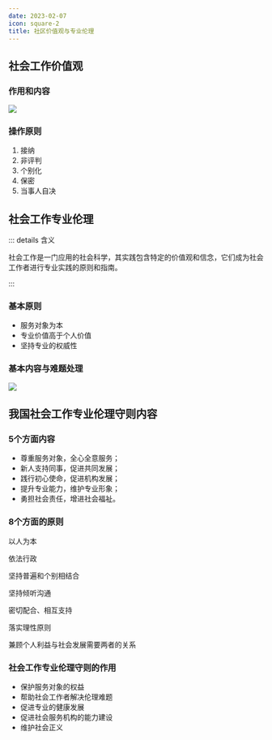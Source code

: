```yaml
---
date: 2023-02-07
icon: square-2
title: 社区价值观与专业伦理
---
```


## 社会工作价值观

### 作用和内容

![](/social/社会工作价值观.svg)

### 操作原则

1. 接纳
2. 非评判
3. 个别化
4. 保密
5. 当事人自决

## 社会工作专业伦理

::: details 含义

社会工作是一门应用的社会科学，其实践包含特定的价值观和信念，它们成为社会工作者进行专业实践的原则和指南。

:::

### 基本原则

- 服务对象为本
- 专业价值高于个人价值
- 坚持专业的权威性

### 基本内容与难题处理

![](/social/%E7%A4%BE%E4%BC%9A%E5%B7%A5%E4%BD%9C%E4%B8%93%E4%B8%9A%E4%BC%A6%E7%90%86.svg)

## 我国社会工作专业伦理守则内容

### 5个方面内容

- 尊重服务对象，全心全意服务；
- 新人支持同事，促进共同发展；
- 践行初心使命，促进机构发展；
- 提升专业能力，维护专业形象；
- 勇担社会责任，增进社会福祉。

### 8个方面的原则

以人为本

依法行政

坚持普遍和个别相结合

坚持倾听沟通

密切配合、相互支持

落实理性原则

兼顾个人利益与社会发展需要两者的关系

### 社会工作专业伦理守则的作用

- 保护服务对象的权益
- 帮助社会工作者解决伦理难题
- 促进专业的健康发展
- 促进社会服务机构的能力建设
- 维护社会正义
